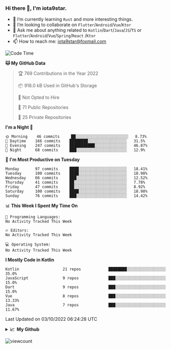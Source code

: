 ### Hi there 👋, I'm iota9star.

- 🌱 I’m currently learning `Rust` and more interesting things.
- 👯 I’m looking to collaborate on `Flutter`/`Android`/`Vue`/`Ktor`
- 💬 Ask me about anything related to `Kotlin`/`Dart`/`Java`/`JS`/`TS` or `Flutter`/`Android`/`Vue`/`Spring`/`React`
  /`Ktor`
- 📫 How to reach me: [iota9star@foxmail.com](iota9star@foxmail.com)



<!--START_SECTION:waka-->
![Code Time](http://img.shields.io/badge/Code%20Time-3%2C090%20hrs%2054%20mins-blue)

**🐱 My GitHub Data** 

> 🏆 769 Contributions in the Year 2022
 > 
> 📦 918.0 kB Used in GitHub's Storage 
 > 
> 🚫 Not Opted to Hire
 > 
> 📜 71 Public Repositories 
 > 
> 🔑 25 Private Repositories  
 > 
**I'm a Night 🦉** 

```text
🌞 Morning    46 commits     ██░░░░░░░░░░░░░░░░░░░░░░░   8.73% 
🌆 Daytime    166 commits    ████████░░░░░░░░░░░░░░░░░   31.5% 
🌃 Evening    247 commits    ███████████░░░░░░░░░░░░░░   46.87% 
🌙 Night      68 commits     ███░░░░░░░░░░░░░░░░░░░░░░   12.9%

```
📅 **I'm Most Productive on Tuesday** 

```text
Monday       97 commits     ████░░░░░░░░░░░░░░░░░░░░░   18.41% 
Tuesday      100 commits    ████░░░░░░░░░░░░░░░░░░░░░   18.98% 
Wednesday    66 commits     ███░░░░░░░░░░░░░░░░░░░░░░   12.52% 
Thursday     41 commits     ██░░░░░░░░░░░░░░░░░░░░░░░   7.78% 
Friday       47 commits     ██░░░░░░░░░░░░░░░░░░░░░░░   8.92% 
Saturday     100 commits    ████░░░░░░░░░░░░░░░░░░░░░   18.98% 
Sunday       76 commits     ███░░░░░░░░░░░░░░░░░░░░░░   14.42%

```


📊 **This Week I Spent My Time On** 

```text
💬 Programming Languages: 
No Activity Tracked This Week

🔥 Editors: 
No Activity Tracked This Week

💻 Operating System: 
No Activity Tracked This Week

```

**I Mostly Code in Kotlin** 

```text
Kotlin                   21 repos            ████████░░░░░░░░░░░░░░░░░   35.0% 
JavaScript               9 repos             ███░░░░░░░░░░░░░░░░░░░░░░   15.0% 
Dart                     9 repos             ███░░░░░░░░░░░░░░░░░░░░░░   15.0% 
Vue                      8 repos             ███░░░░░░░░░░░░░░░░░░░░░░   13.33% 
Java                     7 repos             ███░░░░░░░░░░░░░░░░░░░░░░   11.67%

```



 Last Updated on 03/10/2022 06:24:28 UTC
<!--END_SECTION:waka-->

<details>
  <summary><b>📈&nbsp;&nbsp;My Github</b></summary>
  <br>
  <img src='https://github-profile-trophy.vercel.app/?username=iota9star'>
  <img src='https://bad-apple-github-readme.vercel.app/api?show_bg=1&username=iota9star&hide_title=true'>
  <img src='http://cr-skills-chart-widget.azurewebsites.net/api/api?username=iota9star'>
</details>


![viewcount](https://count.getloli.com/get/@iota9star?theme=rule34)
